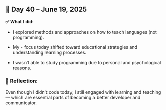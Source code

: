 ## 📅 Day 40 – June 19, 2025

**✅ What I did:**

- I explored methods and approaches on how to teach languages (not programming).

- My - focus today shifted toward educational strategies and understanding learning processes.

- I wasn’t able to study programming due to personal and psychological reasons.

### 🧠 Reflection:

Even though I didn’t code today, I still engaged with learning and teaching — which are essential parts of becoming a better developer and communicator.


